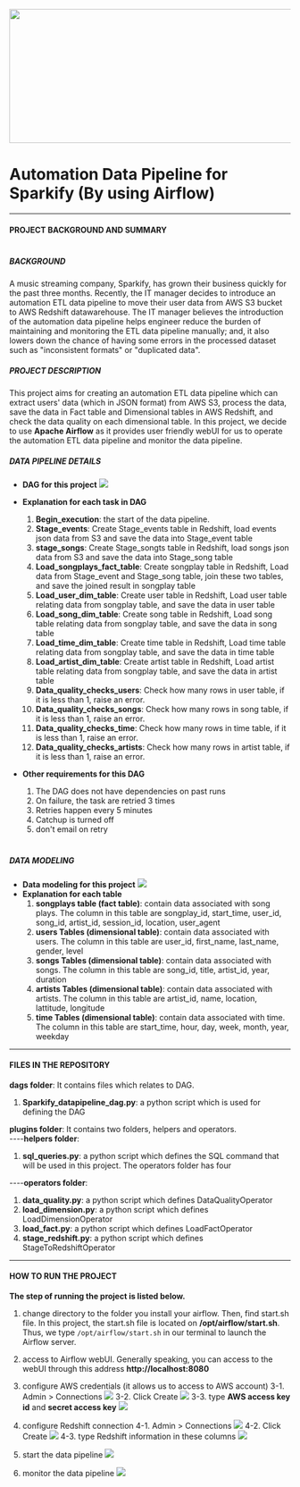<p align="center">
  <img width="570" height="240" src="https://github.com/ChunYen-Chang/Automation-DataPipeline-Using-Airflow-AWSS3-AWSRedshift/blob/master/images/logo.jpg">
</p>

# Automation Data Pipeline for Sparkify (By using Airflow)
---
#### PROJECT BACKGROUND AND SUMMARY
#
##### *BACKGROUND*
A music streaming company, Sparkify, has grown their business quickly for the past three months. Recently, the IT manager decides to introduce an automation ETL data pipeline to move their user data from AWS S3 bucket to AWS Redshift datawarehouse. The IT manager believes the introduction of the automation data pipeline helps engineer reduce the burden of maintaining and monitoring the ETL data pipeline manually; and, it also lowers down the chance of having some errors in the processed dataset such as "inconsistent formats" or "duplicated data".

##### *PROJECT DESCRIPTION*
This project aims for creating an automation ETL data pipeline which can extract users' data (which in JSON format) from AWS S3, process the data, save the data in Fact table and Dimensional tables in AWS Redshift, and check the data quality on each dimensional table. In this project, we decide to use **Apache Airflow** as it provides user friendly webUI for us to operate the automation ETL data pipeline and monitor the data pipeline.


##### *DATA PIPELINE DETAILS*
- **DAG for this project**
![](https://github.com/ChunYen-Chang/Automation-DataPipeline-Using-Airflow-AWSS3-AWSRedshift/blob/master/images/DAG.jpg)
- **Explanation for each task in DAG**  
    1. **Begin_execution**: the start of the data pipeline.  
    2. **Stage_events**: Create Stage_events table in Redshift, load events json data from S3 and save the data into Stage_event table  
    3. **stage_songs**: Create Stage_songts table in Redshift, load songs json data from S3 and save the data into Stage_song table  
    4. **Load_songplays_fact_table**: Create songplay table in Redshift, Load data from Stage_event and Stage_song table, join these two tables, and save the joined result in songplay table  
    5. **Load_user_dim_table**: Create user table in Redshift, Load user table relating data from songplay table, and save the data in user table  
    6. **Load_song_dim_table**: Create song table in Redshift, Load song table relating data from songplay table, and save the data in song table  
    7. **Load_time_dim_table**: Create time table in Redshift, Load time table relating data from songplay table, and save the data in time table  
    8. **Load_artist_dim_table**: Create artist table in Redshift, Load artist table relating data from songplay table, and save the data in artist table  
    9. **Data_quality_checks_users**: Check how many rows in user table, if it is less than 1, raise an error.  
    10. **Data_quality_checks_songs**: Check how many rows in song table, if it is less than 1, raise an error.  
    11. **Data_quality_checks_time**: Check how many rows in time table, if it is less than 1, raise an error.  
    12. **Data_quality_checks_artists**: Check how many rows in artist table, if it is less than 1, raise an error.  


- **Other requirements for this DAG**  
    1. The DAG does not have dependencies on past runs
    2. On failure, the task are retried 3 times
    3. Retries happen every 5 minutes
    4. Catchup is turned off
    5. don't email on retry
#
##### *DATA MODELING*
- **Data modeling for this project**
![](https://github.com/ChunYen-Chang/Automation-DataPipeline-Using-Airflow-AWSS3-AWSRedshift/blob/master/images/datamodel.jpg)
- **Explanation for each table**  
    1. **songplays table (fact table)**: contain data associated with song plays. The column in this table are songplay_id, start_time, user_id, song_id, artist_id, session_id, location, user_agent
    2. **users Tables (dimensional table)**: contain data associated with users. The column in this table are user_id, first_name, last_name, gender, level
    3. **songs Tables (dimensional table)**: contain data associated with songs. The column in this table are song_id, title, artist_id, year, duration
    4. **artists Tables (dimensional table)**: contain data associated with artists. The column in this table are artist_id, name, location, lattitude, longitude
    5. **time Tables (dimensional table)**: contain data associated with time. The column in this table are start_time, hour, day, week, month, year, weekday

------------
#### FILES IN THE REPOSITORY
**dags folder**: It contains files which relates to DAG.
1. **Sparkify_datapipeline_dag.py**: a python script which is used for defining the DAG

**plugins folder**: It contains two folders, helpers and operators.  
----**helpers folder**: 
1. **sql_queries.py**: a python script which defines the SQL command that will be used in this project. The operators folder has four

----**operators folder**: 
1. **data_quality.py**: a python script which defines DataQualityOperator
2. **load_dimension.py**: a python script which defines LoadDimensionOperator
3. **load_fact.py**: a python script which defines LoadFactOperator
4. **stage_redshift.py**: a python script which defines StageToRedshiftOperator


------------
#### HOW TO RUN THE PROJECT
**The step of running the project is listed below.**
1. change directory to the folder you install your airflow. Then, find start.sh file. In this project, the start.sh file is located on **/opt/airflow/start.sh**. Thus, we type `/opt/airflow/start.sh` in our terminal to launch the Airflow server.

2. access to Airflow webUI. Generally speaking, you can access to the webUI through this address **http://localhost:8080**

3. configure AWS credentials (it allows us to access to AWS account)
3-1. Admin > Connections
![](https://github.com/ChunYen-Chang/Automation-DataPipeline-Using-Airflow-AWSS3-AWSRedshift/blob/master/images/1.jpg)
3-2. Click Create
![](https://github.com/ChunYen-Chang/Automation-DataPipeline-Using-Airflow-AWSS3-AWSRedshift/blob/master/images/2.jpg)
3-3. type **AWS access key id** and **secret access key**
![](https://github.com/ChunYen-Chang/Automation-DataPipeline-Using-Airflow-AWSS3-AWSRedshift/blob/master/images/3.jpg)  

4. configure Redshift connection
4-1. Admin > Connections
![](https://github.com/ChunYen-Chang/Automation-DataPipeline-Using-Airflow-AWSS3-AWSRedshift/blob/master/images/1.jpg)
4-2. Click Create
![](https://github.com/ChunYen-Chang/Automation-DataPipeline-Using-Airflow-AWSS3-AWSRedshift/blob/master/images/2.jpg)
4-3. type Redshift information in these columns
![](https://github.com/ChunYen-Chang/Automation-DataPipeline-Using-Airflow-AWSS3-AWSRedshift/blob/master/images/4.jpg)  

5. start the data pipeline
![](https://github.com/ChunYen-Chang/Automation-DataPipeline-Using-Airflow-AWSS3-AWSRedshift/blob/master/images/5.jpg)

6. monitor the data pipeline
![](https://github.com/ChunYen-Chang/Automation-DataPipeline-Using-Airflow-AWSS3-AWSRedshift/blob/master/images/6.jpg)
